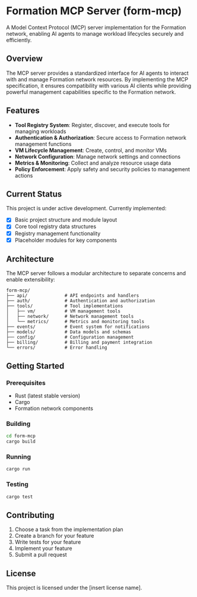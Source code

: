# Formation MCP Server (form-mcp)

A Model Context Protocol (MCP) server implementation for the Formation network, enabling AI agents to manage workload lifecycles securely and efficiently.

## Overview

The MCP server provides a standardized interface for AI agents to interact with and manage Formation network resources. By implementing the MCP specification, it ensures compatibility with various AI clients while providing powerful management capabilities specific to the Formation network.

## Features

- **Tool Registry System**: Register, discover, and execute tools for managing workloads
- **Authentication & Authorization**: Secure access to Formation network management functions
- **VM Lifecycle Management**: Create, control, and monitor VMs
- **Network Configuration**: Manage network settings and connections
- **Metrics & Monitoring**: Collect and analyze resource usage data
- **Policy Enforcement**: Apply safety and security policies to management actions

## Current Status

This project is under active development. Currently implemented:

- [x] Basic project structure and module layout
- [x] Core tool registry data structures
- [x] Registry management functionality
- [x] Placeholder modules for key components

## Architecture

The MCP server follows a modular architecture to separate concerns and enable extensibility:

```
form-mcp/
├── api/              # API endpoints and handlers
├── auth/             # Authentication and authorization
├── tools/            # Tool implementations
│   ├── vm/           # VM management tools
│   ├── network/      # Network management tools
│   └── metrics/      # Metrics and monitoring tools
├── events/           # Event system for notifications
├── models/           # Data models and schemas
├── config/           # Configuration management
├── billing/          # Billing and payment integration
└── errors/           # Error handling
```

## Getting Started

### Prerequisites

- Rust (latest stable version)
- Cargo
- Formation network components

### Building

```bash
cd form-mcp
cargo build
```

### Running

```bash
cargo run
```

### Testing

```bash
cargo test
```

## Contributing

1. Choose a task from the implementation plan
2. Create a branch for your feature
3. Write tests for your feature
4. Implement your feature
5. Submit a pull request

## License

This project is licensed under the [insert license name]. 
